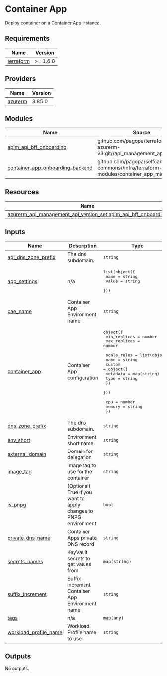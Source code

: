 # Container App

Deploy container on a Container App instance.

<!-- markdownlint-disable -->
<!-- BEGINNING OF PRE-COMMIT-TERRAFORM DOCS HOOK -->
## Requirements

| Name | Version |
|------|---------|
| <a name="requirement_terraform"></a> [terraform](#requirement\_terraform) | >= 1.6.0 |

## Providers

| Name | Version |
|------|---------|
| <a name="provider_azurerm"></a> [azurerm](#provider\_azurerm) | 3.85.0 |

## Modules

| Name | Source | Version |
|------|--------|---------|
| <a name="module_apim_api_bff_onboarding"></a> [apim\_api\_bff\_onboarding](#module\_apim\_api\_bff\_onboarding) | github.com/pagopa/terraform-azurerm-v3.git//api_management_api | v7.50.1 |
| <a name="module_container_app_onboarding_backend"></a> [container\_app\_onboarding\_backend](#module\_container\_app\_onboarding\_backend) | github.com/pagopa/selfcare-commons//infra/terraform-modules/container_app_microservice | main |

## Resources

| Name | Type |
|------|------|
| [azurerm_api_management_api_version_set.apim_api_bff_onboarding](https://registry.terraform.io/providers/hashicorp/azurerm/latest/docs/resources/api_management_api_version_set) | resource |

## Inputs

| Name | Description | Type | Default | Required |
|------|-------------|------|---------|:--------:|
| <a name="input_api_dns_zone_prefix"></a> [api\_dns\_zone\_prefix](#input\_api\_dns\_zone\_prefix) | The dns subdomain. | `string` | `"api.selfcare"` | no |
| <a name="input_app_settings"></a> [app\_settings](#input\_app\_settings) | n/a | <pre>list(object({<br>    name  = string<br>    value = string<br>  }))</pre> | n/a | yes |
| <a name="input_cae_name"></a> [cae\_name](#input\_cae\_name) | Container App Environment name | `string` | `"cae-cp"` | no |
| <a name="input_container_app"></a> [container\_app](#input\_container\_app) | Container App configuration | <pre>object({<br>    min_replicas = number<br>    max_replicas = number<br><br>    scale_rules = list(object({<br>      name = string<br>      custom = object({<br>        metadata = map(string)<br>        type     = string<br>      })<br>    }))<br><br>    cpu    = number<br>    memory = string<br>  })</pre> | n/a | yes |
| <a name="input_dns_zone_prefix"></a> [dns\_zone\_prefix](#input\_dns\_zone\_prefix) | The dns subdomain. | `string` | `"selfcare"` | no |
| <a name="input_env_short"></a> [env\_short](#input\_env\_short) | Environment short name | `string` | n/a | yes |
| <a name="input_external_domain"></a> [external\_domain](#input\_external\_domain) | Domain for delegation | `string` | `"pagopa.it"` | no |
| <a name="input_image_tag"></a> [image\_tag](#input\_image\_tag) | Image tag to use for the container | `string` | `"latest"` | no |
| <a name="input_is_pnpg"></a> [is\_pnpg](#input\_is\_pnpg) | (Optional) True if you want to apply changes to PNPG environment | `bool` | `false` | no |
| <a name="input_private_dns_name"></a> [private\_dns\_name](#input\_private\_dns\_name) | Container Apps private DNS record | `string` | n/a | yes |
| <a name="input_secrets_names"></a> [secrets\_names](#input\_secrets\_names) | KeyVault secrets to get values from | `map(string)` | n/a | yes |
| <a name="input_suffix_increment"></a> [suffix\_increment](#input\_suffix\_increment) | Suffix increment Container App Environment name | `string` | `""` | no |
| <a name="input_tags"></a> [tags](#input\_tags) | n/a | `map(any)` | n/a | yes |
| <a name="input_workload_profile_name"></a> [workload\_profile\_name](#input\_workload\_profile\_name) | Workload Profile name to use | `string` | `null` | no |

## Outputs

No outputs.
<!-- END OF PRE-COMMIT-TERRAFORM DOCS HOOK -->